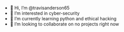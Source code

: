 - 👋 Hi, I’m @travisanderson65
- 👀 I’m interested in cyber-security
- 🌱 I’m currently learning python and ethical hacking 
- 💞️ I’m looking to collaborate on no projects right now 

<!---
travisanderson65/travisanderson65 is a ✨ special ✨ repository because its `README.md` (this file) appears on your GitHub profile.
You can click the Preview link to take a look at your changes.
--->
